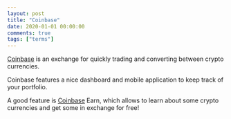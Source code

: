 ```yaml
---
layout: post
title: "Coinbase"
date: 2020-01-01 00:00:00
comments: true
tags: ["terms"]
---
```


[Coinbase](https://www.coinbase.com/join/comez_n) is an exchange for quickly trading and converting between crypto currencies.

Coinbase features a nice dashboard and mobile application to keep track of your portfolio.

A good feature is [Coinbase](https://www.coinbase.com/join/comez_n) Earn, which allows to learn about some crypto currencies and get some in exchange for free!
